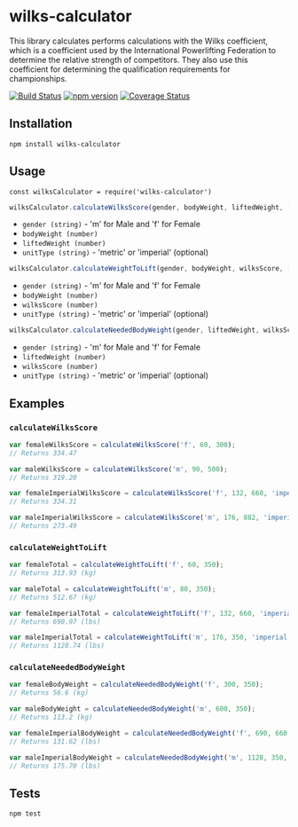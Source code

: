 # wilks-calculator

This library calculates performs calculations with the Wilks coefficient, which is a coefficient
used by the International Powerlifting Federation to determine the relative strength of competitors.
They also use this coefficient for determining the qualification requirements for championships.


[![Build Status](https://travis-ci.org/CaveMobster/wilks-calculator.svg?branch=master)](https://travis-ci.org/CaveMobster/wilks-calculator)
[![npm version](https://badge.fury.io/js/wilks-calculator.svg)](https://badge.fury.io/js/wilks-calculator)
[![Coverage Status](https://coveralls.io/repos/github/CaveMobster/wilks-calculator/badge.svg)](https://coveralls.io/github/CaveMobster/wilks-calculator)

## Installation

`npm install wilks-calculator`

## Usage

`const wilksCalculator = require('wilks-calculator')`

```javascript
wilksCalculator.calculateWilksScore(gender, bodyWeight, liftedWeight, [unitType]);
```

* `gender (string)` - 'm' for Male and 'f' for Female
* `bodyWeight (number)`
* `liftedWeight (number)`
* `unitType (string)` - 'metric' or 'imperial' (optional)


```javascript
wilksCalculator.calculateWeightToLift(gender, bodyWeight, wilksScore, [unitType]);
```

* `gender (string)` - 'm' for Male and 'f' for Female
* `bodyWeight (number)`
* `wilksScore (number)`
* `unitType (string)` - 'metric' or 'imperial' (optional)

```javascript
wilksCalculator.calculateNeededBodyWeight(gender, liftedWeight, wilksScore, [unitType]);
```

* `gender (string)` - 'm' for Male and 'f' for Female
* `liftedWeight (number)`
* `wilksScore (number)`
* `unitType (string)` - 'metric' or 'imperial' (optional)

## Examples

### `calculateWilksScore`
```javascript
var femaleWilksScore = calculateWilksScore('f', 60, 300);
// Returns 334.47

var maleWilksScore = calculateWilksScore('m', 90, 500);
// Returns 319.20

var femaleImperialWilksScore = calculateWilksScore('f', 132, 660, 'imperial');
// Returns 334.31

var maleImperialWilksScore = calculateWilksScore('m', 176, 882, 'imperial');
// Returns 273.49
```

### `calculateWeightToLift`
```javascript
var femaleTotal = calculateWeightToLift('f', 60, 350);
// Returns 313.93 (kg)

var maleTotal = calculateWeightToLift('m', 80, 350);
// Returns 512.67 (kg)

var femaleImperialTotal = calculateWeightToLift('f', 132, 660, 'imperial');
// Returns 690.97 (lbs)

var maleImperialTotal = calculateWeightToLift('m', 176, 350, 'imperial');
// Returns 1128.74 (lbs)
```

### `calculateNeededBodyWeight`
```javascript
var femaleBodyWeight = calculateNeededBodyWeight('f', 300, 350);
// Returns 56.6 (kg)

var maleBodyWeight = calculateNeededBodyWeight('m', 600, 350);
// Returns 113.2 (kg)

var femaleImperialBodyWeight = calculateNeededBodyWeight('f', 690, 660, 'imperial');
// Returns 131.62 (lbs)

var maleImperialBodyWeight = calculateNeededBodyWeight('m', 1128, 350, 'imperial');
// Returns 175.70 (lbs)
```

## Tests

`npm test`
